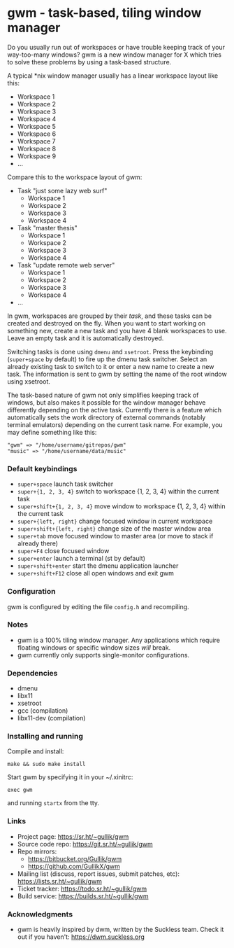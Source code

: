 # gwm - task-based, tiling window manager

Do you usually run out of workspaces or have trouble keeping track of your way-too-many windows? gwm is a new window manager for X which tries to solve these problems by using a task-based structure.

A typical *nix window manager usually has a linear workspace layout like this:

* Workspace 1
* Workspace 2
* Workspace 3
* Workspace 4
* Workspace 5
* Workspace 6
* Workspace 7
* Workspace 8
* Workspace 9
* ...

Compare this to the workspace layout of gwm:

* Task "just some lazy web surf"
    * Workspace 1
    * Workspace 2
    * Workspace 3
    * Workspace 4
* Task "master thesis"
    * Workspace 1
    * Workspace 2
    * Workspace 3
    * Workspace 4
* Task "update remote web server"
    * Workspace 1
    * Workspace 2
    * Workspace 3
    * Workspace 4
* ...

In gwm, workspaces are grouped by their *task*, and these tasks can be created and destroyed on the fly. When you want to start working on something new, create a new task and you have 4 blank workspaces to use. Leave an empty task and it is automatically destroyed.

Switching tasks is done using `dmenu` and `xsetroot`. Press the keybinding (`super+space` by default) to fire up the dmenu task switcher. Select an already existing task to switch to it or enter a new name to create a new task. The information is sent to gwm by setting the name of the root window using xsetroot.

The task-based nature of gwm not only simplifies keeping track of windows, but also makes it possible for the window manager behave differently depending on the active task. Currently there is a feature which automatically sets the work directory of external commands (notably terminal emulators) depending on the current task name. For example, you may define something like this:
```
"gwm" => "/home/username/gitrepos/gwm"
"music" => "/home/username/data/music"
```


### Default keybindings

* `super+space` launch task switcher
* `super+{1, 2, 3, 4}` switch to workspace {1, 2, 3, 4} within the current task
* `super+shift+{1, 2, 3, 4}` move window to workspace {1, 2, 3, 4} within the current task
* `super+{left, right}` change focused window in current workspace
* `super+shift+{left, right}` change size of the master window area
* `super+tab` move focused window to master area (or move to stack if already there)
* `super+F4` close focused window
* `super+enter` launch a terminal (st by default)
* `super+shift+enter` start the dmenu application launcher
* `super+shift+F12` close all open windows and exit gwm


### Configuration

gwm is configured by editing the file `config.h` and recompiling.


### Notes

* gwm is a 100% tiling window manager. Any applications which require floating windows or specific window sizes *will* break.
* gwm currently only supports single-monitor configurations.


### Dependencies

* dmenu
* libx11
* xsetroot
* gcc (compilation)
* libx11-dev (compilation)


### Installing and running

Compile and install:

```
make && sudo make install
```

Start gwm by specifying it in your ~/.xinitrc:

```
exec gwm
```

and running `startx` from the tty.


### Links

* Project page: https://sr.ht/~gullik/gwm
* Source code repo: https://git.sr.ht/~gullik/gwm
* Repo mirrors:
  * https://bitbucket.org/Gullik/gwm
  * https://github.com/GullikX/gwm
* Mailing list (discuss, report issues, submit patches, etc): https://lists.sr.ht/~gullik/gwm
* Ticket tracker: https://todo.sr.ht/~gullik/gwm
* Build service: https://builds.sr.ht/~gullik/gwm


### Acknowledgments

* gwm is heavily inspired by dwm, written by the Suckless team. Check it out if you haven't: https://dwm.suckless.org
